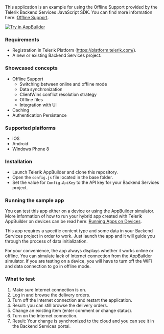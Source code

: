 This application is an example for using the Offline Support provided by the Telerik Backend Services JavaScript SDK. You can find more information here: [Offline Support](http://docs.telerik.com/platform/backend-services/development/javascript-sdk/offline-mode/introduction).

<a href="https://platform.telerik.com/#appbuilder/clone/https://github.com/telerik/platform-deliveries-hybrid" target="_blank"><img src="http://docs.telerik.com/platform/appbuilder/sample-apps/images/try-in-appbuilder.png" alt="Try in AppBuilder" title="Try in Telerik Platform" /></a>

### Requirements ###

* Registration in Telerik Platform (https://platform.telerik.com/).
* A new or existing Backend Services project.

### Showcased concepts ###

* Offline Support
  * Switching between online and offline mode
  * Data synchronization
  * ClientWins conflict resolution strategy
  * Offline files
  * Integration with UI
* Caching
* Authentication Persistance

### Supported platforms ###

* iOS
* Android 
* Windows Phone 8

### Installation ###

* Launch Telerik AppBuilder and clone this repository.
* Open the `config.js` file located in the base folder.
* Set the value for `Config.ApiKey` to the API key for your Backend Services project.

### Running the sample app ###

You can test this app either on a device or using the AppBuilder simulator. More information of how to run your hybrid app created with Telerik AppBuilder on devices can be read here: [Running Apps on Devices](http://docs.telerik.com/platform/appbuilder/testing-your-app/running-on-devices/working-with-devices).

This app requires a specific content type and some data in your Backend Services project in order to work. Just launch the app and it will guide you through the process of data initialization.

For your convenience, the app always displays whether it works online or offline. You can simulate lack of Internet connection from the AppBuilder simulator. If you are testing on a device, you will have to turn off the WiFi and data connection to go in offline mode.

### What to test ###

1. Make sure Internet connection is on.
2. Log in and browse the delivery orders.
2. Turn off the Internet connection and restart the application.
3. Result: you can still browse the delivery orders.
4. Change an existing item (enter comment or change status).
5. Turn on the Internet connection.
6. Result: Your change is synchronized to the cloud and you can see it in the Backend Services portal.
